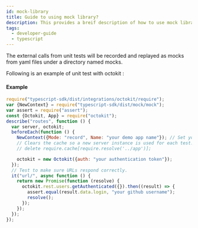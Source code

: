 ```yaml
---
id: mock-library
title: Guide to using mock library?
description: This provides a breif description of how to use mock library ?
tags:
  - developer-guide
  - typescript
---
```


The external calls from unit tests will be recorded and replayed as mocks from yaml files under a directory named mocks.

Following is an example of unit test with octokit :

#### Example

```js
require("typescript-sdk/dist/integrations/octokit/require");
var {NewContext} = require("typescript-sdk/dist/mock/mock");
var assert = require("assert");
const {Octokit, App} = require("octokit");
describe("routes", function () {
  var server, octokit;
  beforeEach(function () {
    NewContext({Mode: "record", Name: "your demo app name"}); // Set your keploy mode and name here.
    // Clears the cache so a new server instance is used for each test.
    // delete require.cache[require.resolve('../app')];

    octokit = new Octokit({auth: "your authentication token"});
  });
  // Test to make sure URLs respond correctly.
  it("url/", async function () {
    return new Promise(function (resolve) {
      octokit.rest.users.getAuthenticated({}).then((result) => {
        assert.equal(result.data.login, "your github username");
        resolve();
      });
    });
  });
});
```
